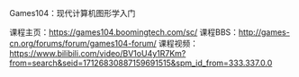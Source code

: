 Games104：现代计算机图形学入门

课程主页：https://games104.boomingtech.com/sc/
课程BBS：http://games-cn.org/forums/forum/games104-forum/
课程视频：https://www.bilibili.com/video/BV1oU4y1R7Km?from=search&seid=17126830887159691515&spm_id_from=333.337.0.0
